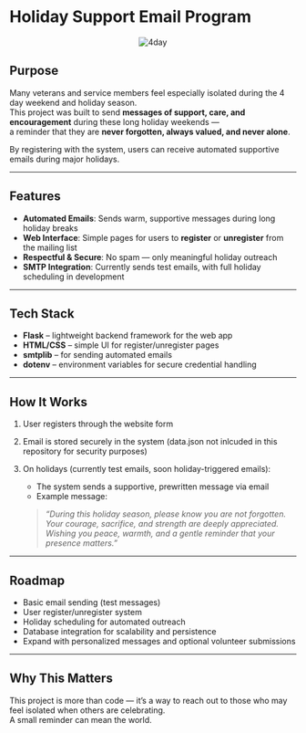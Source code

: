 # Holiday Support Email Program

<p align="center">
  <img src="logo_png.png" alt="4day" />
</p>

## Purpose
Many veterans and service members feel especially isolated during the 4 day weekend and holiday season.  
This project was built to send **messages of support, care, and encouragement** during these long holiday weekends —  
a reminder that they are **never forgotten, always valued, and never alone**.  

By registering with the system, users can receive automated supportive emails during major holidays.  

---

## Features
- **Automated Emails**: Sends warm, supportive messages during long holiday breaks  
- **Web Interface**: Simple pages for users to **register** or **unregister** from the mailing list  
- **Respectful & Secure**: No spam — only meaningful holiday outreach  
- **SMTP Integration**: Currently sends test emails, with full holiday scheduling in development  

---

## Tech Stack
- **Flask** – lightweight backend framework for the web app  
- **HTML/CSS** – simple UI for register/unregister pages  
- **smtplib** – for sending automated emails  
- **dotenv** – environment variables for secure credential handling  

---

## How It Works
1. User registers through the website form  
2. Email is stored securely in the system (data.json not inlcuded in this repository for security purposes)
3. On holidays (currently test emails, soon holiday-triggered emails):  
   - The system sends a supportive, prewritten message via email  
   - Example message:  

   > *“During this holiday season, please know you are not forgotten.  
   > Your courage, sacrifice, and strength are deeply appreciated.  
   > Wishing you peace, warmth, and a gentle reminder that your presence matters.”*  

---

## Roadmap
- Basic email sending (test messages)  
- User register/unregister system  
- Holiday scheduling for automated outreach  
- Database integration for scalability and persistence  
- Expand with personalized messages and optional volunteer submissions  

---

## Why This Matters
This project is more than code — it’s a way to reach out to those who may feel isolated when others are celebrating.  
A small reminder can mean the world.  